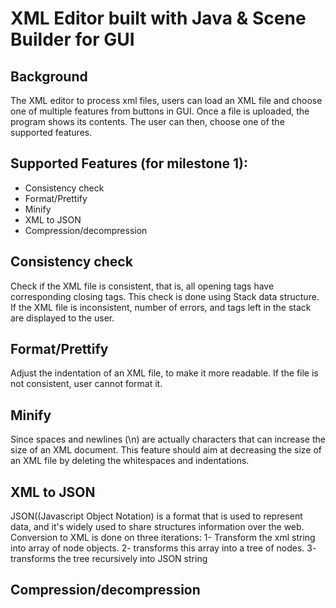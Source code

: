 # XML Editor built with Java & Scene Builder for GUI
## Background
The XML editor to process xml files, users can load an XML file and choose one of multiple features from buttons in GUI. Once a file is uploaded, the program shows its contents. The user can then, choose one of the supported features.


## Supported Features (for milestone 1):
- Consistency check
- Format/Prettify
- Minify
- XML to JSON
- Compression/decompression


## Consistency check
Check if the XML file is consistent, that is, all opening tags have corresponding closing tags.
This check is done using Stack data structure.
If the XML file is inconsistent, number of errors, and tags left in the stack are displayed to the user.


## Format/Prettify
Adjust the indentation of an XML file, to make it more readable.
If the file is not consistent, user cannot format it.

## Minify
Since spaces and newlines (\n) are actually characters that can increase the size of an XML document. This feature should aim at decreasing the size of an XML file by deleting the whitespaces and indentations.


## XML to JSON
JSON((Javascript Object Notation) is a format that is used to represent data, and it's widely used to share structures information over the web.
Conversion to XML is done on three iterations:
1- Transform the xml string into array of node objects.
2- transforms this array into a tree of nodes.
3- transforms the tree recursively into JSON string

## Compression/decompression

